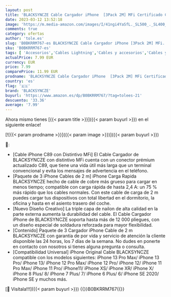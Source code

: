 ```yaml
---
layout: post
title: 'BLACKSYNCZE Cable Cargador iPhone  [3Pack 2M] MFi Certificado Cable iPhone Carga Rápida Nylon Trenzado para iPhone 11 12 13 Pro MAX Mini XR XS MAX X 8 Plus 8 7 Plus 7 6S 6 Plus 6 SE 5S 5C 5 SE'
date: 2023-03-12 13:52:18
image: 'https://m.media-amazon.com/images/I/41ngi4YaSfL._SL500_._SL400_.jpg'
comments: true
category: ofertas
author: 'tole.es'
slug: 'B0BKRRM767-es BLACKSYNCZE Cable Cargador iPhone [3Pack 2M] MFi...'
sku: 'B0BKRRM767-es'
tags: [ 'Accesorios','Cables Lightning','Cables y accesorios','Cables y conectores','Informática','blacksyncze','iphone','🇪🇸', ]
actualPrice: 7.99 EUR
currency: EUR
price: 7.99
comparePrice: 11.99 EUR
prodname: 'BLACKSYNCZE Cable Cargador iPhone  [3Pack 2M] MFi Certificado Cable iPhone Carga Rápida Nylon Trenzado para iPhone 11 12 13 Pro MAX Mini XR XS MAX X 8 Plus 8 7 Plus 7 6S 6 Plus 6 SE 5S 5C 5 SE'
country: 'es'
flag: '🇪🇸'
brand: 'BLACKSYNCZE'
buyurl: 'https://www.amazon.es/dp/B0BKRRM767/?tag=tolees-21'
descuento: '33.36'
average: '7.99'
---
```


Ahora mismo tienes [{{< param title >}}]({{< param buyurl >}}) en el siguiente enlace!

[![{{< param prodname >}}]({{< param image >}})]({{< param buyurl >}})

🔎:

- [Cable iPhone C89 con Distintivo MFi] El Cable Cargador de BLACKSYNCZE con distintivo MFi cuenta con un conector prémium actualizado C89, que tiene una vida útil más larga que un terminal convencional y evita los mensajes de advertencia en el teléfono.
- [Paquete de 3 iPhone Cables de 2 m] iPhone Carga Rapida BLACKSYNCZE hecho de cable de cobre más grueso para cargar en menos tiempo; compatible con carga rápida de hasta 2,4 A: un 75 % más rápido que los cables normales. Con este cable de carga de 2 m puedes cargar tus dispositivos con total libertad en el dormitorio, la oficina y hasta en el asiento trasero del coche.
- [Nuevo Diseño Creativo] La triple capa de nailon de alta calidad en la parte externa aumenta la durabilidad del cable. El Cable Cargador iPhone de BLACKSYNCZE soporta hasta más de 12 000 pliegues, con un diseño especial de soldadura reforzada para mayor flexibilidad.
- [Contenido] Paquete de 3 Cargador iPhone Cable de 2 m BLACKSYNCZE con garantía de por vida y servicio de atención la cliente disponible las 24 horas, los 7 días de la semana. No dudes en ponerte en contacto con nosotros si tienes alguna pregunta o consulta.
- [Compatibilidad Universal] iPhone Original Cable BLACKSYNCZE compatible con los modelos siguientes: iPhone 13 Pro Max/ iPhone 13 Pro/ iPhone 13/ iPhone 12 Pro Max/ iPhone 12 Pro/ iPhone 12/ iPhone 11 Pro Max/ iPhone 11 Pro/ iPhone11/ iPhone XS/ iPhone XR/ iPhone X/ iPhone 8 Plus/ 8/ iPhone 7 Plus/ 7/ iPhone 6 Plus/ 6/ iPhone SE 2020/ iPhone SE y muchos más.

[🛒 Visítala!!!]({{< param buyurl >}})
{{<world>}}B0BKRRM767{{</world>}}
